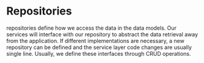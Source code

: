 # Repositories

repositories define how we access the data in the data models. Our services will interface with our repository to abstract the data retrieval away from the application. If different implementations are necessary, a new repository can be defined and the service layer code changes are usually single line. Usually, we define these interfaces through CRUD operations.